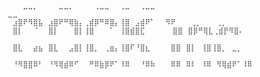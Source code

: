 ⠀⠀⠀⣀⣀⡀⠀⠀⠀⠀⣀⣀⡀⠀⠀⠀⠀⢀⣀⣀⠀⠀⢀⣀⠀⠀⢀⣀⣀⠀⠀⠀  ⣀⣀⠀⠀⠀⠀⠀⠀⠀⠀⠀⠀⠀⠀⠀⠀⠀⠀
⠀⣰⣿⠟⠻⣿⣧⠀⣰⣿⠟⠛⢿⣷⡄⢀⣾⡿⠛⠿⣿⡄⢸⣿⠀⣠⣾⠟⠁⠀⠀⠻⠟⠀⠀⠀⢀⡀⠀⠀⠀⢀⡀⠀⠀⠀⠀⠀⠀
⠀⣿⡇⠀⠀⠈⠀⠀⣿⡇⠀⠀⠀⣿⡇⢸⣿⠀⠀⠀⠁⠀⢸⣿⣾⣿⣏⠀⠀⠀⠀⠀ ⣿⣿⠀⣿⡿⠛⢿⣇⢀⣾⡟⠻⣿⠄⠀⠀⠀⠀
⠀⣿⣇⠀⠀⣴⣦⠀⣿⣇⠀⠀⣠⣿⡇⢸⣿⡀⠀⢀⣶⡄⢸⣿⠏⠘⣿⣆⠀⠀⠀⠀⣿⣿⠀⣿⡇⠀⢸⣿⢸⣿⡀⠀⣀⡀⠀⠀⠀⠀
⠀⠘⠻⣿⣿⠿⠃⠀⠘⠻⢿⣾⠿⠋⠀⠀⠛⠿⣷⡿⠟⠁⠸⠿⠀⠀⠘⠿⠷⠀⠀⠀⠿⠿⠀⠿⠇⠀⠸⠿⠀⠻⢿⣾⠟⠁⠸⠿⠀⠀
